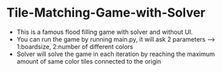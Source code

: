 # Tile-Matching-Game-with-Solver
* This is a famous flood filling game with solver and without UI.
* You can run the game by running main.py, it will ask 2 parameters --> 1:boardsize, 2:number of different colors
* Solver will solve the game in each iteration by reaching the maximum amount of same color tiles connected to the origin
